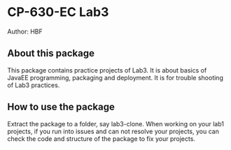 # CP-630-EC Lab3

Author: HBF  

## About this package

This package contains practice projects of Lab3. It is about basics of JavaEE programming, packaging and deployment. It is for trouble shooting of Lab3 practices.  

## How to use the package

Extract the package to a folder, say lab3-clone. When working on your lab1 projects, if you run into issues and can not resolve your projects, you can check the code and structure of the package to fix your projects. 
